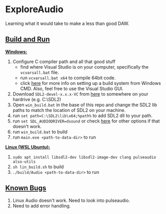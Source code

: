 # **ExploreAudio**

Learning what it would take to make a less than good DAW.

## <u>**Build and Run**</u>

<u>**Windows:**</u>

1. Configure C compiler path and all that good stuff
    - find where Visual Studio is on your computer, specifically the `vcvarsall.bat` file. 
    - run `vcvarsall.bat x64` to compile 64bit code. 
    - click [here](https://www.youtube.com/watch?v=Ee3EtYb8d1o) for more info on setting up a build system from Windows CMD. Also, feel free to use the Visual Studio GUI.
2. Download `SDL2-devel-x.x.x-VC` from [here](https://github.com/libsdl-org/SDL/releases) to somewhere on your hardrive (e.g. C:\SDL2)
3. Open `win_build.bat` in the base of this repo and change the SDL2 lib paths to match the location of SDL2 on your machine.
4. run `set path=C:\SDL2\lib\x64;%path%` to add SDL2 dll to your path.
5. run `set SDL_AUDIODRIVER=dsound` or check [here](https://stackoverflow.com/questions/22960325/no-audio-with-sdl-c) for other options if that doesn't work.
6. run `win_build.bat` to build
7. run `main.exe <path-to-data-dir>` to run

<u>**Linux (WSL Ubuntu):**</u>

1. `sudo apt install libsdl2-dev libsdl2-image-dev clang pulseaudio also-utils`
2. `sh lin_build.sh` to build
3. `./build/Audio <path-to-data-dir>` to run

## <u>**Known Bugs**</u>

1. Linux Audio doesn't work. Need to look into pulseaudio.
2. Need to add error handling.
